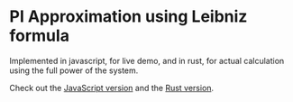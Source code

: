 # PI Approximation using Leibniz formula

Implemented in javascript, for live demo, and in rust, for actual calculation using the full power of the system.

Check out the [JavaScript version](https://krawieck.github.io/pi_approx/javascript) and the [Rust version](https://github.com/krawieck/pi_approx/tree/master/rust).


